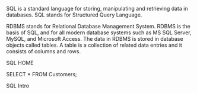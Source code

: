 SQL is a standard language for storing, manipulating and retrieving data in databases. SQL stands for Structured Query Language. 

RDBMS stands for Relational Database Management System. RDBMS is the basis of SQL, and for all modern database systems such as MS SQL Server, MySQL, and Microsoft Access. The data in RDBMS is stored in database objects called tables. A table is a collection of related data entries and it consists of columns and rows.

SQL HOME

SELECT * FROM Customers;

SQL Intro
